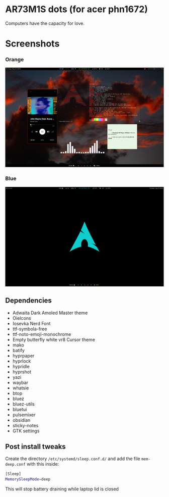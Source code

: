 # AR73M1S dots (for acer phn1672)

Computers have the capacity for love.

# Screenshots

### Orange
![](Screenshot.png)

### Blue
![](ScreenshotBlue.png)

## Dependencies 

+ Adwaita Dark Amoled Master theme
+ OieIcons
+ Iosevka Nerd Font
+ ttf-symbola-free
+ ttf-noto-emoji-monochrome
+ Empty butterfly white vr8 Cursor theme
+ mako
+ batify
+ hyprpaper
+ hyprlock
+ hypridle
+ hyprshot
+ yazi
+ waybar
+ whatsie
+ btop
+ bluez
+ bluez-utils
+ bluetui
+ pulsemixer
+ obsidian
+ sticky-notes
+ GTK settings

## Post install tweaks

Create the directory ```/etc/systemd/sleep.conf.d/``` and add the file ```mem-deep.conf``` with this inside: 

```bash
[Sleep]
MemorySleepMode=deep
```
This will stop battery draining while laptop lid is closed
